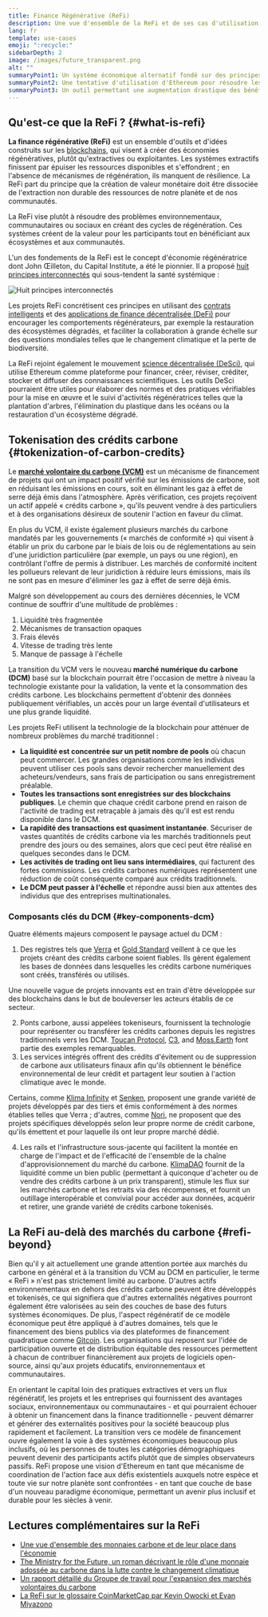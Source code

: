 ```yaml
---
title: Finance Régénérative (ReFi)
description: Une vue d'ensemble de la ReFi et de ses cas d'utilisation actuels.
lang: fr
template: use-cases
emoji: ":recycle:"
sidebarDepth: 2
image: /images/future_transparent.png
alt: ""
summaryPoint1: Un système économique alternatif fondé sur des principes de régénération
summaryPoint2: Une tentative d'utilisation d'Ethereum pour résoudre les crises de coordination au niveau mondial, telles que le changement climatique
summaryPoint3: Un outil permettant une augmentation drastique des bénéfices écologiques tels que les crédits de carbone vérifiés
---
```


## Qu'est-ce que la ReFi ? {#what-is-refi}

**La finance régénérative (ReFi)** est un ensemble d'outils et d'idées construits sur les [blockchains](/glossary/#blockchain), qui visent à créer des économies régénératives, plutôt qu'extractives ou exploitantes. Les systèmes extractifs finissent par épuiser les ressources disponibles et s'effondrent ; en l'absence de mécanismes de régénération, ils manquent de résilience. La ReFi part du principe que la création de valeur monétaire doit être dissociée de l'extraction non durable des ressources de notre planète et de nos communautés.

La ReFi vise plutôt à résoudre des problèmes environnementaux, communautaires ou sociaux en créant des cycles de régénération. Ces systèmes créent de la valeur pour les participants tout en bénéficiant aux écosystèmes et aux communautés.

L'un des fondements de la ReFi est le concept d'économie régénératrice dont John Œilleton, du Capital Institute, a été le pionnier. Il a proposé [huit principes interconnectés](https://capitalinstitute.org/8-principles-regenerative-economy/) qui sous-tendent la santé systémique :

![Huit principes interconnectés](refi-regenerative-economy-diagram.png)

Les projets ReFi concrétisent ces principes en utilisant des [contrats intelligents](/glossary/#smart-contract) et des [applications de finance décentralisée (DeFi)](/glossary/#defi) pour encourager les comportements régénérateurs, par exemple la restauration des écosystèmes dégradés, et faciliter la collaboration à grande échelle sur des questions mondiales telles que le changement climatique et la perte de biodiversité.

La ReFi rejoint également le mouvement [science décentralisée (DeSci)](/desci/), qui utilise Ethereum comme plateforme pour financer, créer, réviser, créditer, stocker et diffuser des connaissances scientifiques. Les outils DeSci pourraient être utiles pour élaborer des normes et des pratiques vérifiables pour la mise en œuvre et le suivi d'activités régénératrices telles que la plantation d'arbres, l'élimination du plastique dans les océans ou la restauration d'un écosystème dégradé.

<YouTube id="La52dDzBt2k" />

## Tokenisation des crédits carbone {#tokenization-of-carbon-credits}

Le **[marché volontaire du carbone (VCM)](https://climatefocus.com/so-what-voluntary-carbon-market-exactly/)** est un mécanisme de financement de projets qui ont un impact positif vérifié sur les émissions de carbone, soit en réduisant les émissions en cours, soit en éliminant les gaz à effet de serre déjà émis dans l'atmosphère. Après vérification, ces projets reçoivent un actif appelé « crédits carbone », qu'ils peuvent vendre à des particuliers et à des organisations désireux de soutenir l'action en faveur du climat.

En plus du VCM, il existe également plusieurs marchés du carbone mandatés par les gouvernements (« marchés de conformité ») qui visent à établir un prix du carbone par le biais de lois ou de réglementations au sein d'une juridiction particulière (par exemple, un pays ou une région), en contrôlant l'offre de permis à distribuer. Les marchés de conformité incitent les pollueurs relevant de leur juridiction à réduire leurs émissions, mais ils ne sont pas en mesure d'éliminer les gaz à effet de serre déjà émis.

Malgré son développement au cours des dernières décennies, le VCM continue de souffrir d'une multitude de problèmes :

1. Liquidité très fragmentée
2. Mécanismes de transaction opaques
3. Frais élevés
4. Vitesse de trading très lente
5. Manque de passage à l'échelle

La transition du VCM vers le nouveau **marché numérique du carbone (DCM)** basé sur la blockchain pourrait être l'occasion de mettre à niveau la technologie existante pour la validation, la vente et la consommation des crédits carbone. Les blockchains permettent d'obtenir des données publiquement vérifiables, un accès pour un large éventail d'utilisateurs et une plus grande liquidité.

Les projets ReFi utilisent la technologie de la blockchain pour atténuer de nombreux problèmes du marché traditionnel :

- **La liquidité est concentrée sur un petit nombre de pools** où chacun peut commercer. Les grandes organisations comme les individus peuvent utiliser ces pools sans devoir rechercher manuellement des acheteurs/vendeurs, sans frais de participation ou sans enregistrement préalable.
- **Toutes les transactions sont enregistrées sur des blockchains publiques**. Le chemin que chaque crédit carbone prend en raison de l'activité de trading est retraçable à jamais dès qu'il est est rendu disponible dans le DCM.
- **La rapidité des transactions est quasiment instantanée**. Sécuriser de vastes quantités de crédits carbone via les marchés traditionnels peut prendre des jours ou des semaines, alors que ceci peut être réalisé en quelques secondes dans le DCM.
- **Les activités de trading ont lieu sans intermédiaires**, qui facturent des fortes commissions. Les crédits carbones numériques représentent une réduction de coût conséquente comparé aux crédits traditionnels.
- **Le DCM peut passer à l'échelle** et répondre aussi bien aux attentes des individus que des entreprises multinationales.

### Composants clés du DCM {#key-components-dcm}

Quatre éléments majeurs composent le paysage actuel du DCM :

1. Des registres tels que [Verra](https://verra.org/project/vcs-program/registry-system/) et [Gold Standard](https://www.goldstandard.org/) veillent à ce que les projets créant des crédits carbone soient fiables. Ils gèrent également les bases de données dans lesquelles les crédits carbone numériques sont créés, transférés ou utilisés.

Une nouvelle vague de projets innovants est en train d'être développée sur des blockchains dans le but de bouleverser les acteurs établis de ce secteur.

2. Ponts carbone, aussi appelées tokeniseurs, fournissent la technologie pour représenter ou transférer les crédits carbones depuis les registres traditionnels vers les DCM. [Toucan Protocol](https://toucan.earth/), [C3](https://c3.app/), and [Moss.Earth](https://moss.earth/) font partie des exemples remarquables.
3. Les services intégrés offrent des crédits d'évitement ou de suppression de carbone aux utilisateurs finaux afin qu'ils obtiennent le bénéfice environnemental de leur crédit et partagent leur soutien à l'action climatique avec le monde.

Certains, comme [Klima Infinity](https://www.klimadao.finance/infinity) et [Senken](https://senken.io/), proposent une grande variété de projets développés par des tiers et émis conformément à des normes établies telles que Verra ; d'autres, comme [Nori](https://nori.com/), ne proposent que des projets spécifiques développés selon leur propre norme de crédit carbone, qu'ils émettent et pour laquelle ils ont leur propre marché dédié.

4. Les rails et l'infrastructure sous-jacente qui facilitent la montée en charge de l'impact et de l'efficacité de l'ensemble de la chaîne d'approvisionnement du marché du carbone. [KlimaDAO](http://klimadao.finance/) fournit de la liquidité comme un bien public (permettant à quiconque d'acheter ou de vendre des crédits carbone à un prix transparent), stimule les flux sur les marchés carbone et les retraits via des récompenses, et fournit un outillage interopérable et convivial pour accéder aux données, acquérir et retirer, une grande variété de crédits carbone tokenisés.

## La ReFi au-delà des marchés du carbone {#refi-beyond}

Bien qu'il y ait actuellement une grande attention portée aux marchés du carbone en général et à la transition du VCM au DCM en particulier, le terme « ReFi » n'est pas strictement limité au carbone. D'autres actifs environnementaux en dehors des crédits carbone peuvent être développés et tokenisés, ce qui signifiera que d'autres externalités négatives pourront également être valorisées au sein des couches de base des futurs systèmes économiques. De plus, l'aspect régénératif de ce modèle économique peut être appliqué à d'autres domaines, tels que le financement des biens publics via des plateformes de financement quadratique comme [Gitcoin](https://gitcoin.co/). Les organisations qui reposent sur l'idée de participation ouverte et de distribution équitable des ressources permettent à chacun de contribuer financièrement aux projets de logiciels open-source, ainsi qu'aux projets éducatifs, environnementaux et communautaires.

En orientant le capital loin des pratiques extractives et vers un flux régénératif, les projets et les entreprises qui fournissent des avantages sociaux, environnementaux ou communautaires - et qui pourraient échouer à obtenir un financement dans la finance traditionnelle - peuvent démarrer et générer des externalités positives pour la société beaucoup plus rapidement et facilement. La transition vers ce modèle de financement ouvre également la voie à des systèmes économiques beaucoup plus inclusifs, où les personnes de toutes les catégories démographiques peuvent devenir des participants actifs plutôt que de simples observateurs passifs. ReFi propose une vision d'Ethereum en tant que mécanisme de coordination de l'action face aux défis existentiels auxquels notre espèce et toute vie sur notre planète sont confrontées - en tant que couche de base d'un nouveau paradigme économique, permettant un avenir plus inclusif et durable pour les siècles à venir.

## Lectures complémentaires sur la ReFi

- [Une vue d'ensemble des monnaies carbone et de leur place dans l'économie](https://www.klimadao.finance/blog/the-vision-of-a-carbon-currency)
- [The Ministry for the Future, un roman décrivant le rôle d'une monnaie adossée au carbone dans la lutte contre le changement climatique](https://en.wikipedia.org/wiki/The_Ministry_for_the_Future)
- [Un rapport détaillé du Groupe de travail pour l'expansion des marchés volontaires du carbone](https://www.iif.com/Portals/1/Files/TSVCM_Report.pdf)
- [La ReFi sur le glossaire CoinMarketCap par Kevin Owocki et Evan Miyazono](https://coinmarketcap.com/alexandria/glossary/regenerative-finance-refi)
